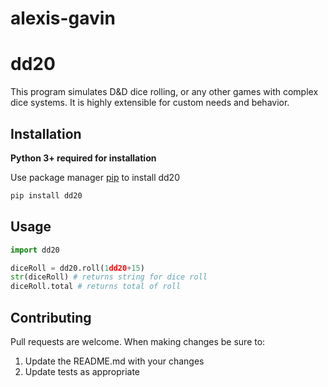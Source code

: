 # alexis-gavin

# dd20

This program simulates D&D dice rolling, or any other
games with complex dice systems. It is highly extensible
for custom needs and behavior. 

## Installation 

**Python 3+ required for installation**

Use package manager [pip](https://pip.pypa.io/en/stable/) to install dd20

```bash
pip install dd20
```

## Usage 

```python
import dd20

diceRoll = dd20.roll(1dd20+15)
str(diceRoll) # returns string for dice roll
diceRoll.total # returns total of roll
```

## Contributing 

Pull requests are welcome. When making changes be sure to:

1. Update the README.md with your changes 
2. Update tests as appropriate 